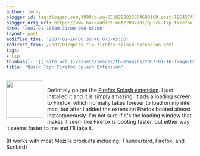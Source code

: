 ```yaml
---
author: jenny
blogger_id: tag:blogger.com,1999:blog-5518298822864690168.post-1964274575697826829
blogger_orig_url: https://www.hackaddict.net/2007/01/quick-tip-firefox-splash-extension.html
date: '2007-01-16T00:31:00.000-05:00'
layout: post
modified_time: '2007-01-16T00:35:48.076-05:00'
redirect_from: /2007/01/quick-tip-firefox-splash-extension.html
tags:
- tip
thumbnail: '{{ site.url }}/assets/images/thumbnails/2007-01-16-image-0000.png'
title: 'Quick Tip: Firefox Splash Extension'
---
```


<img alt="" border="0" id="BLOGGER_PHOTO_ID_5020497815107685954" src="{{ site.url }}/assets/images/posts/2007-01-16-image-0000.png" style="margin: 0pt 10px 10px 0pt; float: left;  width: 100px; height: 100px;"/><br/>Definitely go get the <a href="https://addons.mozilla.org/firefox/2995/">Firefox Splash extension</a>.   I just installed it and it is simply amazing.  It ads a loading screen to Firefox, which normally takes forever to load on my intel mac, but after I added the extension Firefox booted almost instantaneously.  I'm not sure if it's the loading window that makes it seem like Firefox is booting faster, but either way it seems faster to me and I'll take it.<br/><br/>(It works with most Mozilla products including: Thunderbird, Firefox, and Sunbird)